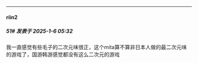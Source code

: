 ﻿
*****

####  riin2  
##### 51#       发表于 2025-1-6 05:32

我一直感觉有些毛子的二次元味很正，这个mita算不算非日本人做的最二次元味的游戏了，国游韩游感觉都没有这么二次元的游戏

